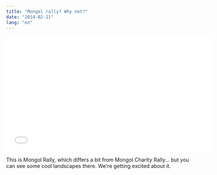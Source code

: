 ```yaml
---
title: "Mongol rally? Why not?"
date: "2014-02-11"
lang: "en"
---
```


<iframe src="//www.youtube.com/embed/4VwacRktz2c" height="315" width="560" allowfullscreen frameborder="0"></iframe>

This is Mongol Rally, which differs a bit from Mongol Charity Rally... but you can see some cool landscapes there. We're getting excited about it.
